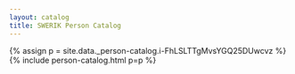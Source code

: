 ```yaml
---
layout: catalog
title: SWERIK Person Catalog
---
```

{% assign p = site.data._person-catalog.i-FhLSLTTgMvsYGQ25DUwcvz %}
{% include person-catalog.html p=p %}

